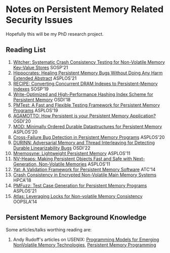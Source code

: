 # Notes on Persistent Memory Related Security Issues

Hopefully this will be my PhD research project.

## Reading List

1. [Witcher: Systematic Crash Consistency Testing for Non-Volatile Memory Key-Value Stores](https://www3.cs.stonybrook.edu/~dongyoon/papers/SOSP-21-Witcher.pdf) SOSP'21
2. [Hippocrates: Healing Persistent Memory Bugs Without Doing Any Harm Extended Abstract](https://dl.acm.org/doi/abs/10.1145/3445814.3446694) ASPLOS'21
3. [RECIPE: Converting Concurrent DRAM Indexes to Persistent-Memory Indexes](https://dl.acm.org/doi/10.1145/3341301.3359635) SOSP'19
4. [Write-Optimized and High-Performance Hashing Index Scheme for Persistent Memory](https://www.usenix.org/conference/osdi18/presentation/zuo) OSDI'18
5. [PMTest: A Fast and Flexible Testing Framework for Persistent Memory Programs](https://dl.acm.org/doi/10.1145/3297858.3304015) ASPLOS'19
6. [AGAMOTTO: How Persistent is your Persistent Memory Application?](https://www.usenix.org/conference/osdi20/presentation/neal) OSDI'20
7.  [MOD: Minimally Ordered Durable Datastructures for Persistent Memory](https://dl.acm.org/doi/10.1145/3373376.3378472) ASPLOS'20
8. [Cross-Failure Bug Detection in Persistent Memory Programs](https://dl.acm.org/doi/10.1145/3373376.3378452) ASPLOS'20
9. [DURINN: Adversarial Memory and Thread Interleaving for Detecting Durable Linearizability Bugs](https://www.usenix.org/conference/osdi22/presentation/fu) OSDI'22
10. [Mnemosyne: Lightweight Persistent Memory](https://pages.cs.wisc.edu/~swift/papers/asplos11_mnemosyne.pdf) ASPLOS'11
11. [NV-Heaps: Making Persistent Objects Fast and Safe with Next-Generation, Non-Volatile Memories](http://mesl.ucsd.edu/pubs/Coburn_ASPLOS11.pdf) ASPLOS'11
12. [Yat: A Validation Framework for Persistent Memory Software](https://www.usenix.org/system/files/conference/atc14/atc14-paper-lantz.pdf) ATC'14
13. [Crash Consistency in Encrypted Non-Volatile Main Memory Systems](https://ieeexplore.ieee.org/document/8327018) HPCA'18
14. [PMFuzz: Test Case Generation for Persistent Memory Programs](https://www.cs.virginia.edu/~smk9u/Liu_PMFuzz_ASPLOS21.pdf) ASPLOS'21
15. [Atlas: Leveraging Locks for Non-volatile Memory Consistency](https://dl.acm.org/doi/pdf/10.1145/2714064.2660224) OOPSLA'14

## Persistent Memory Background Knowledge

Some articles/talks worthing reading are:

1. Andy Rudoff's articles on USENIX: [Programming Models for Emerging NonVolatile Memory Technologies](https://www.usenix.org/system/files/login/articles/08_rudoff_040-045_final.pdf), [Persistent Memory Programming](https://www.usenix.org/system/files/login/articles/login_summer17_07_rudoff.pdf)
